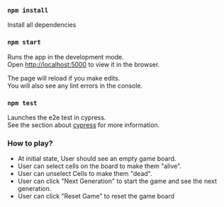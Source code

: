 ### `npm install`

Install all dependencies

### `npm start`

Runs the app in the development mode.\
Open [http://localhost:5000](http://localhost:5000) to view it in the browser.

The page will reload if you make edits.\
You will also see any lint errors in the console.

### `npm test`

Launches the e2e test in cypress.\
See the section about [cypress](https://docs.cypress.io) for more information.

### How to play?

- At initial state, User should see an empty game board.
- User can select cells on the board to make them "alive".
- User can unselect Cells to make them "dead".
- User can click "Next Generation" to start the game and see the next generation.
- User can click "Reset Game" to reset the game board
